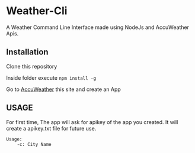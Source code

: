 # Weather-Cli

A Weather Command Line Interface made using NodeJs and AccuWeather Apis.

## Installation
Clone this repository

Inside folder execute  `npm install -g`

Go to [AccuWeather](https://developer.accuweather.com/) this site and create an App

## USAGE
For first time, The app will ask for apikey of the app you created. It will create a apikey.txt file for future use.
```
Usage: 
	-c: City Name
```
